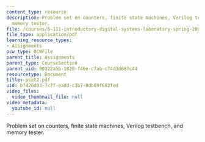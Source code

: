 ```yaml
---
content_type: resource
description: Problem set on counters, finite state machines, Verilog testbench, and
  memory tester.
file: /courses/6-111-introductory-digital-systems-laboratory-spring-2006/bf426d037c7feaddc3b78db09f682fed_pset2.pdf
file_type: application/pdf
learning_resource_types:
- Assignments
ocw_type: OCWFile
parent_title: Assignments
parent_type: CourseSection
parent_uid: 90322a5b-1820-f46e-c7ab-c74d3d687c44
resourcetype: Document
title: pset2.pdf
uid: bf426d03-7c7f-eadd-c3b7-8db09f682fed
video_files:
  video_thumbnail_file: null
video_metadata:
  youtube_id: null
---
```

Problem set on counters, finite state machines, Verilog testbench, and memory tester.